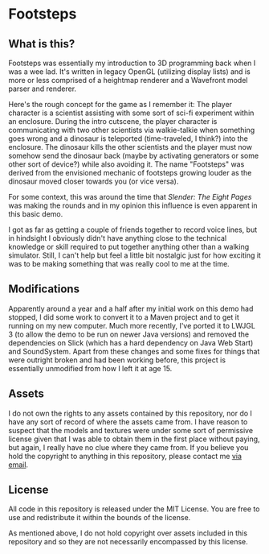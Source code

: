 # Footsteps

## What is this?

Footsteps was essentially my introduction to 3D programming back when I was a wee lad. It's written in legacy OpenGL
(utilizing display lists) and is more or less comprised of a heightmap renderer and a Wavefront model parser and
renderer.

Here's the rough concept for the game as I remember it: The player character is a scientist assisting with some sort of
sci-fi experiment within an enclosure. During the intro cutscene, the player character is communicating with two other
scientists via walkie-talkie when something goes wrong and a dinosaur is teleported (time-traveled, I think?) into the
enclosure. The dinosaur kills the other scientists and the player must now somehow send the dinosaur back (maybe by
activating generators or some other sort of device?) while also avoiding it. The name "Footsteps" was derived from the
envisioned mechanic of footsteps growing louder as the dinosaur moved closer towards you (or vice versa).

For some context, this was around the time that _Slender: The Eight Pages_ was making the rounds and in my opinion this
influence is even apparent in this basic demo.

I got as far as getting a couple of friends together to record voice lines, but in hindsight I obviously didn't have
anything close to the technical knowledge or skill required to put together anything other than a walking simulator.
Still, I can't help but feel a little bit nostalgic just for how exciting it was to be making something that was really
cool to me at the time.

## Modifications

Apparently around a year and a half after my initial work on this demo had stopped, I did some work to convert it to a
Maven project and to get it running on my new computer. Much more recently, I've ported it to LWJGL 3 (to allow the demo
to be run on newer Java versions) and removed the dependencies on Slick (which has a hard dependency on Java Web Start)
and SoundSystem. Apart from these changes and some fixes for things that were outright broken and had been working
before, this project is essentially unmodified from how I left it at age 15.

## Assets

I do not own the rights to any assets contained by this repository, nor do I have any sort of record of where the assets
came from. I have reason to suspect that the models and textures were under some sort of permissive license given that
I was able to obtain them in the first place without paying, but again, I really have no clue where they came from. If
you believe you hold the copyright to anything in this repository, please contact me
[via email](mailto:mproncace@protonmail.com).

## License

All code in this repository is released under the MIT License. You are free to use and redistribute it within the bounds
of the license.

As mentioned above, I do not hold copyright over assets included in this repository and so they are not necessarily
encompassed by this license.

